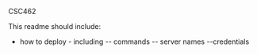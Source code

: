CSC462

This readme should include:
- how to deploy - including
-- commands
-- server names
--credentials

